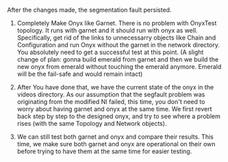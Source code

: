 After the changes made, the segmentation fault persisted.

1. Completely Make Onyx like Garnet. There is no problem with OnyxTest topology. It runs with garnet and it should run with onyx as well. Specifically, get rid of  the links to unnecessarry objects like Chain and Configuration and run Onyx without the garnet in the network directory. You absolutely need to get a successful test at this point. (A slight change of plan: gonna build emerald from garnet and then we build the new onyx from emerald without touching the emerald anymore. Emerald will be the fail-safe and would remain intact)

2. After You have done that, we have the current state of the onyx in the videos directory. As our assumption that the segfault problem was originating from the modified NI failed, this time, you don't need to worry about having garnet and onyx at the same time. We first revert back step by step to the designed onyx, and try to see where a problem rises (with the same Topology and Network objects). 

3. We can still test both garnet and onyx and compare their results. This time, we make sure both garnet and onyx are operational on their own before trying to have them at the same time for easier testing.
